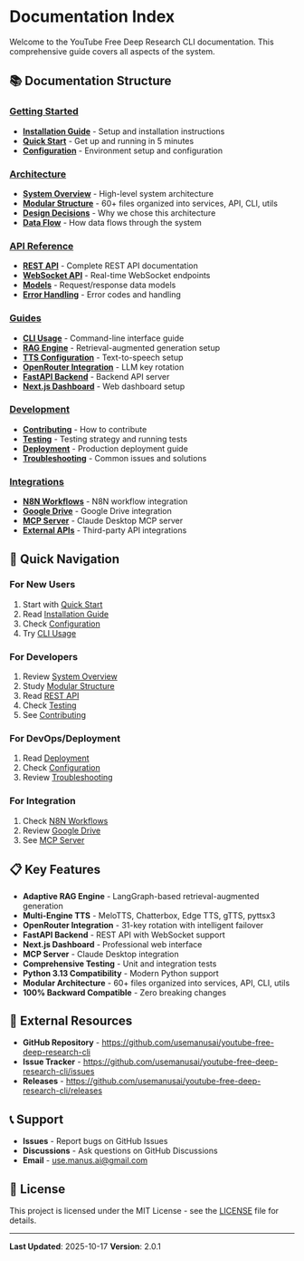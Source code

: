 # Documentation Index

Welcome to the YouTube Free Deep Research CLI documentation. This comprehensive guide covers all aspects of the system.

## 📚 Documentation Structure

### [Getting Started](getting-started/)
- **[Installation Guide](getting-started/installation.md)** - Setup and installation instructions
- **[Quick Start](getting-started/quick-start.md)** - Get up and running in 5 minutes
- **[Configuration](getting-started/configuration.md)** - Environment setup and configuration

### [Architecture](architecture/)
- **[System Overview](architecture/overview.md)** - High-level system architecture
- **[Modular Structure](architecture/modular-structure.md)** - 60+ files organized into services, API, CLI, utils
- **[Design Decisions](architecture/design-decisions.md)** - Why we chose this architecture
- **[Data Flow](architecture/data-flow.md)** - How data flows through the system

### [API Reference](api/)
- **[REST API](api/rest-api.md)** - Complete REST API documentation
- **[WebSocket API](api/websocket-api.md)** - Real-time WebSocket endpoints
- **[Models](api/models.md)** - Request/response data models
- **[Error Handling](api/error-handling.md)** - Error codes and handling

### [Guides](guides/)
- **[CLI Usage](guides/cli-usage.md)** - Command-line interface guide
- **[RAG Engine](guides/rag-engine.md)** - Retrieval-augmented generation setup
- **[TTS Configuration](guides/tts-configuration.md)** - Text-to-speech setup
- **[OpenRouter Integration](guides/openrouter-integration.md)** - LLM key rotation
- **[FastAPI Backend](guides/fastapi-backend.md)** - Backend API server
- **[Next.js Dashboard](guides/nextjs-dashboard.md)** - Web dashboard setup

### [Development](development/)
- **[Contributing](development/contributing.md)** - How to contribute
- **[Testing](development/testing.md)** - Testing strategy and running tests
- **[Deployment](development/deployment.md)** - Production deployment guide
- **[Troubleshooting](development/troubleshooting.md)** - Common issues and solutions

### [Integrations](integrations/)
- **[N8N Workflows](integrations/n8n.md)** - N8N workflow integration
- **[Google Drive](integrations/google-drive.md)** - Google Drive integration
- **[MCP Server](integrations/mcp-server.md)** - Claude Desktop MCP server
- **[External APIs](integrations/external-apis.md)** - Third-party API integrations

## 🚀 Quick Navigation

### For New Users
1. Start with [Quick Start](getting-started/quick-start.md)
2. Read [Installation Guide](getting-started/installation.md)
3. Check [Configuration](getting-started/configuration.md)
4. Try [CLI Usage](guides/cli-usage.md)

### For Developers
1. Review [System Overview](architecture/overview.md)
2. Study [Modular Structure](architecture/modular-structure.md)
3. Read [REST API](api/rest-api.md)
4. Check [Testing](development/testing.md)
5. See [Contributing](development/contributing.md)

### For DevOps/Deployment
1. Read [Deployment](development/deployment.md)
2. Check [Configuration](getting-started/configuration.md)
3. Review [Troubleshooting](development/troubleshooting.md)

### For Integration
1. Check [N8N Workflows](integrations/n8n.md)
2. Review [Google Drive](integrations/google-drive.md)
3. See [MCP Server](integrations/mcp-server.md)

## 📋 Key Features

- **Adaptive RAG Engine** - LangGraph-based retrieval-augmented generation
- **Multi-Engine TTS** - MeloTTS, Chatterbox, Edge TTS, gTTS, pyttsx3
- **OpenRouter Integration** - 31-key rotation with intelligent failover
- **FastAPI Backend** - REST API with WebSocket support
- **Next.js Dashboard** - Professional web interface
- **MCP Server** - Claude Desktop integration
- **Comprehensive Testing** - Unit and integration tests
- **Python 3.13 Compatibility** - Modern Python support
- **Modular Architecture** - 60+ files organized into services, API, CLI, utils
- **100% Backward Compatible** - Zero breaking changes

## 🔗 External Resources

- **GitHub Repository** - https://github.com/usemanusai/youtube-free-deep-research-cli
- **Issue Tracker** - https://github.com/usemanusai/youtube-free-deep-research-cli/issues
- **Releases** - https://github.com/usemanusai/youtube-free-deep-research-cli/releases

## 📞 Support

- **Issues** - Report bugs on GitHub Issues
- **Discussions** - Ask questions on GitHub Discussions
- **Email** - use.manus.ai@gmail.com

## 📄 License

This project is licensed under the MIT License - see the [LICENSE](../LICENSE) file for details.

---

**Last Updated**: 2025-10-17
**Version**: 2.0.1

